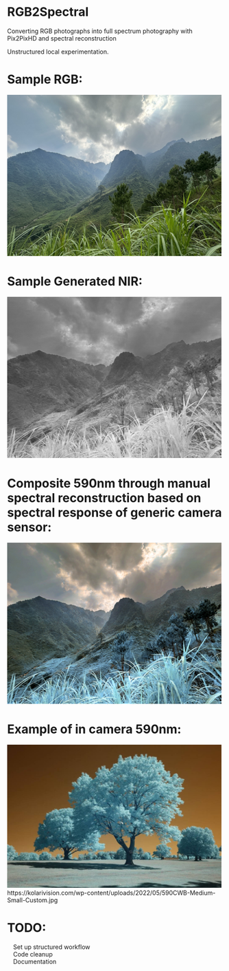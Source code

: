 # RGB2Spectral
Converting RGB photographs into full spectrum photography with Pix2PixHD and spectral reconstruction

Unstructured local experimentation.

# Sample RGB:
<img src="1.jpg" alt="RGB" width="500"/>

# Sample Generated NIR:
<img src="1-IR1024.jpg" alt="NIR" width="500"/> 

# Composite 590nm through manual spectral reconstruction based on spectral response of generic camera sensor:
<img src="1-590nm.JPG" alt="Composite 590nm" width="500"/>

# Example of in camera 590nm:
<img src="590nmSample.jpg" alt="Example 590nm" width="500"/>
https://kolarivision.com/wp-content/uploads/2022/05/590CWB-Medium-Small-Custom.jpg

# TODO:
  &emsp;Set up structured workflow<br />
  &emsp;Code cleanup<br />
  &emsp;Documentation<br />
